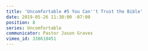 ```yaml
---
title: 'Uncomfortable #5 You Can''t Trust the Bible'
date: 2019-05-26 11:30:00 -07:00
position: 8
series: Uncomfortable
communicator: Pastor Jason Graves
vimeo_id: 338618451
---
```


